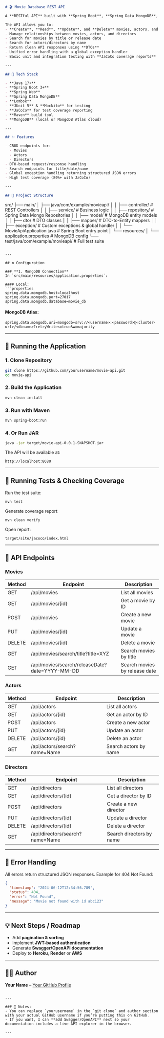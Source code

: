 ```markdown
# 🎬 Movie Database REST API

A **RESTful API** built with **Spring Boot**, **Spring Data MongoDB**, and **Lombok** for managing movies, actors, and directors.

The API allows you to:
- **Create**, **Read**, **Update**, and **Delete** movies, actors, and directors
- Manage relationships between movies, actors, and directors
- Search for movies by title or release date
- Search for actors/directors by name
- Return clean API responses using **DTOs**
- Unified error handling with a global exception handler
- Basic unit and integration testing with **JaCoCo coverage reports**

---

## 📌 Tech Stack

- **Java 17+**
- **Spring Boot 3+**
- **Spring Web**
- **Spring Data MongoDB**
- **Lombok**
- **JUnit 5** & **Mockito** for testing
- **JaCoCo** for test coverage reporting
- **Maven** build tool
- **MongoDB** (local or MongoDB Atlas cloud)

---

## ✨ Features

- CRUD endpoints for:
  - Movies
  - Actors
  - Directors
- DTO-based request/response handling
- Search endpoints for title/date/name
- Global exception handling returning structured JSON errors
- High test coverage (80%+ with JaCoCo)

---

## 📂 Project Structure

```
src/
├── main/
│    ├── java/com/example/movieapi/
│    │    ├── controller/      # REST Controllers
│    │    ├── service/         # Business logic
│    │    ├── repository/      # Spring Data Mongo Repositories
│    │    ├── model/           # MongoDB entity models
│    │    ├── dto/             # DTO classes
│    │    ├── mapper/          # DTO-to-Entity mappers
│    │    ├── exception/       # Custom exceptions & global handler
│    │    └── MovieApiApplication.java # Spring Boot entry point
│    └── resources/
│         └── application.properties  # MongoDB config
└── test/java/com/example/movieapi/    # Full test suite
```

---

## ⚙️ Configuration

### **1. MongoDB Connection**
In `src/main/resources/application.properties`:

#### Local:
```properties
spring.data.mongodb.host=localhost
spring.data.mongodb.port=27017
spring.data.mongodb.database=movie_db
```

#### MongoDB Atlas:
```properties
spring.data.mongodb.uri=mongodb+srv://<username>:<password>@<cluster-url>/<dbname>?retryWrites=true&w=majority
```

---

## 🚀 Running the Application

### **1. Clone Repository**
```bash
git clone https://github.com/yourusername/movie-api.git
cd movie-api
```

### **2. Build the Application**
```bash
mvn clean install
```

### **3. Run with Maven**
```bash
mvn spring-boot:run
```

### **4. Or Run JAR**
```bash
java -jar target/movie-api-0.0.1-SNAPSHOT.jar
```

The API will be available at:
```
http://localhost:8080
```

---

## 🧪 Running Tests & Checking Coverage

Run the test suite:
```bash
mvn test
```

Generate coverage report:
```bash
mvn clean verify
```

Open report:
```
target/site/jacoco/index.html
```

---

## 📡 API Endpoints

### **Movies**
| Method | Endpoint | Description |
|--------|----------|-------------|
| GET    | /api/movies | List all movies |
| GET    | /api/movies/{id} | Get a movie by ID |
| POST   | /api/movies | Create a new movie |
| PUT    | /api/movies/{id} | Update a movie |
| DELETE | /api/movies/{id} | Delete a movie |
| GET    | /api/movies/search/title?title=XYZ | Search movies by title |
| GET    | /api/movies/search/releaseDate?date=YYYY-MM-DD | Search movies by release date |

### **Actors**
| Method | Endpoint | Description |
|--------|----------|-------------|
| GET    | /api/actors | List all actors |
| GET    | /api/actors/{id} | Get an actor by ID |
| POST   | /api/actors | Create a new actor |
| PUT    | /api/actors/{id} | Update an actor |
| DELETE | /api/actors/{id} | Delete an actor |
| GET    | /api/actors/search?name=Name | Search actors by name |

### **Directors**
| Method | Endpoint | Description |
|--------|----------|-------------|
| GET    | /api/directors | List all directors |
| GET    | /api/directors/{id} | Get a director by ID |
| POST   | /api/directors | Create a new director |
| PUT    | /api/directors/{id} | Update a director |
| DELETE | /api/directors/{id} | Delete a director |
| GET    | /api/directors/search?name=Name | Search directors by name |

---

## 🔐 Error Handling

All errors return structured JSON responses. Example for 404 Not Found:
```json
{
  "timestamp": "2024-06-12T12:34:56.789",
  "status": 404,
  "error": "Not Found",
  "message": "Movie not found with id abc123"
}
```

---

## 💡 Next Steps / Roadmap
- Add **pagination & sorting**
- Implement **JWT-based authentication**
- Generate **Swagger/OpenAPI documentation**
- Deploy to **Heroku**, **Render** or **AWS**

---

## 👨‍💻 Author
**Your Name** – [Your GitHub Profile](https://github.com/yourusername)
```

---

### 📌 Notes:
- You can replace `yourusername` in the `git clone` and author section with your actual GitHub username if you’re putting this on GitHub.
- If you want, I can **add Swagger/OpenAPI** next so your documentation includes a live API explorer in the browser.

---
